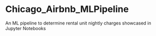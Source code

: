 # Chicago_Airbnb_MLPipeline
 An ML pipeline to determine rental unit nightly charges showcased in Jupyter Notebooks
